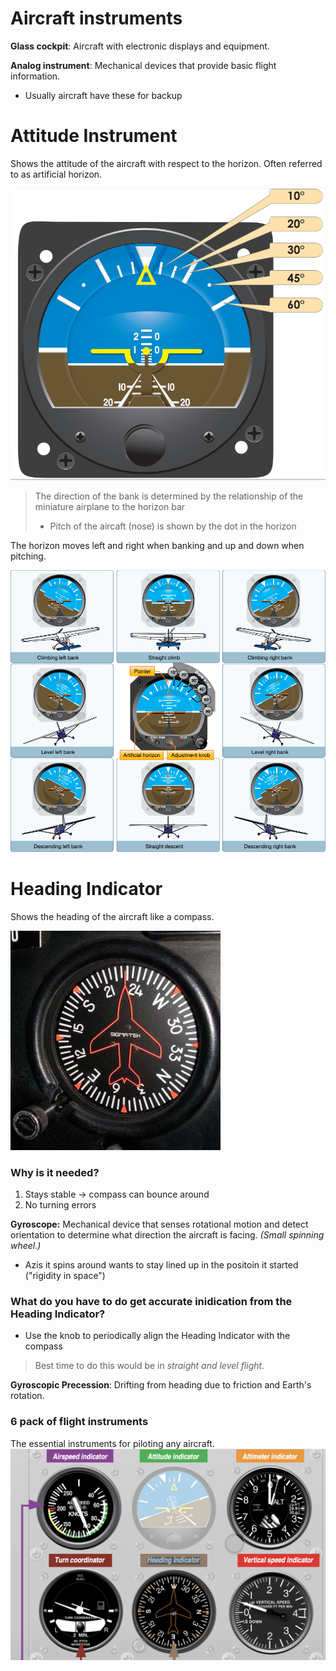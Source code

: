 # Aircraft instruments

**Glass cockpit**: Aircraft with electronic displays and equipment.

**Analog instrument**: Mechanical devices that provide basic flight information.

- Usually aircraft have these for backup

# Attitude Instrument

Shows the attitude of the aircraft with respect to the horizon.
Often referred to as artificial horizon.

![Attitude indicator](../../diagrams/attitude-instrument.png)

> The direction of the bank is determined by the relationship of the miniature airplane to the horizon bar
>
> - Pitch of the aircaft (nose) is shown by the dot in the horizon

The horizon moves left and right when banking and up and down when pitching.

![Attitude indicatons of banking & pitching](../../diagrams/attitude-instrument-readings.png)

# Heading Indicator

Shows the heading of the aircraft like a compass.

![Heading Indicator](../../diagrams/heading-indicator.png)

### Why is it needed?

1. Stays stable -> compass can bounce around
2. No turning errors

**Gyroscope:** Mechanical device that senses rotational motion and detect orientation to determine what direction the aircraft is facing. _(Small spinning wheel.)_

- Azis it spins around wants to stay lined up in the positoin it started ("rigidity in space")

### What do you have to do get accurate inidication from the Heading Indicator?

- Use the knob to periodically align the Heading Indicator with the compass

> Best time to do this would be in _straight and level flight_.

**Gyroscopic Precession**: Drifting from heading due to friction and Earth's rotation.

### 6 pack of flight instruments

The essential instruments for piloting any aircraft.
![6 pack of flight instruments](../../diagrams/6-pack-flight-instruments.png)

